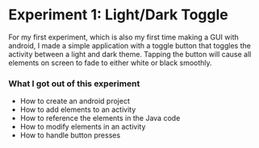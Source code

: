 # Experiment 1: Light/Dark Toggle
For my first experiment, which is also my first time making a GUI with android, I made a simple application with a toggle button that toggles the activity between a light and dark theme. Tapping the button will cause all elements on screen to fade to either white or black smoothly.

### What I got out of this experiment
- How to create an android project
- How to add elements to an activity
- How to reference the elements in the Java code
- How to modify elements in an activity
- How to handle button presses